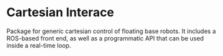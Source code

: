 # Cartesian Interace
Package for generic cartesian control of floating base robots.
It includes a ROS-based front end, as well as a programmatic API
that can be used inside a real-time loop.
